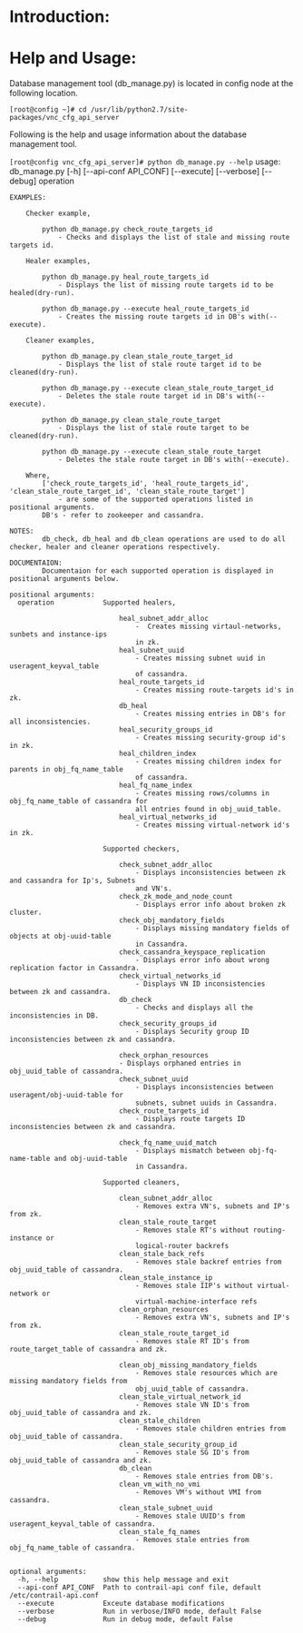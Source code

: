 # Introduction:

# Help and Usage:    

Database management tool (db_manage.py) is located in config node at the following location.

``
    [root@config ~]# cd /usr/lib/python2.7/site-packages/vnc_cfg_api_server
``

Following is the help and usage information about the database management tool.

``
[root@config vnc_cfg_api_server]# python db_manage.py --help
``
    usage: db_manage.py [-h] [--api-conf API_CONF] [--execute] [--verbose]
                        [--debug]
                        operation

    EXAMPLES:

        Checker example,

            python db_manage.py check_route_targets_id
                - Checks and displays the list of stale and missing route targets id.

        Healer examples,

            python db_manage.py heal_route_targets_id
                - Displays the list of missing route targets id to be healed(dry-run).

            python db_manage.py --execute heal_route_targets_id
                - Creates the missing route targets id in DB's with(--execute).

        Cleaner examples,

            python db_manage.py clean_stale_route_target_id
                - Displays the list of stale route target id to be cleaned(dry-run).

            python db_manage.py --execute clean_stale_route_target_id
                - Deletes the stale route target id in DB's with(--execute).

            python db_manage.py clean_stale_route_target
                - Displays the list of stale route target to be cleaned(dry-run).

            python db_manage.py --execute clean_stale_route_target
                - Deletes the stale route target in DB's with(--execute).

        Where,
            ['check_route_targets_id', 'heal_route_targets_id', 'clean_stale_route_target_id', 'clean_stale_route_target']
                - are some of the supported operations listed in positional arguments.
            DB's - refer to zookeeper and cassandra.

    NOTES:
            db_check, db_heal and db_clean operations are used to do all checker, healer and cleaner operations respectively.

    DOCUMENTAION:
            Documentaion for each supported operation is displayed in positional arguments below.

    positional arguments:
      operation            Supported healers,
                       
                               heal_subnet_addr_alloc
                                   -  Creates missing virtaul-networks, sunbets and instance-ips
                                   in zk.
                               heal_subnet_uuid
                                   - Creates missing subnet uuid in useragent_keyval_table
                                   of cassandra.
                               heal_route_targets_id
                                   - Creates missing route-targets id's in zk.
                               db_heal
                                   - Creates missing entries in DB's for all inconsistencies.
                               heal_security_groups_id
                                   - Creates missing security-group id's in zk.
                               heal_children_index
                                   - Creates missing children index for parents in obj_fq_name_table
                                   of cassandra.
                               heal_fq_name_index
                                   - Creates missing rows/columns in obj_fq_name_table of cassandra for
                                   all entries found in obj_uuid_table.
                               heal_virtual_networks_id
                                   - Creates missing virtual-network id's in zk.
                       
                           Supported checkers,
                       
                               check_subnet_addr_alloc
                                   - Displays inconsistencies between zk and cassandra for Ip's, Subnets
                                   and VN's.
                               check_zk_mode_and_node_count
                                   - Displays error info about broken zk cluster.
                               check_obj_mandatory_fields
                                   - Displays missing mandatory fields of objects at obj-uuid-table
                                   in Cassandra.
                               check_cassandra_keyspace_replication
                                   - Displays error info about wrong replication factor in Cassandra.
                               check_virtual_networks_id
                                   - Displays VN ID inconsistencies between zk and cassandra.
                               db_check
                                   - Checks and displays all the inconsistencies in DB.
                               check_security_groups_id
                                   - Displays Security group ID inconsistencies between zk and cassandra.
                               
                               check_orphan_resources
                               - Displays orphaned entries in obj_uuid_table of cassandra.
                               check_subnet_uuid
                                   - Displays inconsistencies between useragent/obj-uuid-table for
                                   subnets, subnet uuids in Cassandra.
                               check_route_targets_id
                                   - Displays route targets ID inconsistencies between zk and cassandra.
                               
                               check_fq_name_uuid_match
                                   - Displays mismatch between obj-fq-name-table and obj-uuid-table
                                   in Cassandra.
                       
                           Supported cleaners,
                       
                               clean_subnet_addr_alloc
                                   - Removes extra VN's, subnets and IP's from zk.
                               clean_stale_route_target
                                   - Removes stale RT's without routing-instance or
                                   logical-router backrefs
                               clean_stale_back_refs
                                   - Removes stale backref entries from obj_uuid_table of cassandra.
                               clean_stale_instance_ip
                                   - Removes stale IIP's without virtual-network or
                                   virtual-machine-interface refs
                               clean_orphan_resources
                                   - Removes extra VN's, subnets and IP's from zk.
                               clean_stale_route_target_id
                                   - Removes stale RT ID's from route_target_table of cassandra and zk.
                               
                               clean_obj_missing_mandatory_fields
                                   - Removes stale resources which are missing mandatory fields from
                                   obj_uuid_table of cassandra.
                               clean_stale_virtual_network_id
                                   - Removes stale VN ID's from obj_uuid_table of cassandra and zk.
                               clean_stale_children
                                   - Removes stale children entries from obj_uuid_table of cassandra.
                               clean_stale_security_group_id
                                   - Removes stale SG ID's from obj_uuid_table of cassandra and zk.
                               db_clean
                                   - Removes stale entries from DB's.
                               clean_vm_with_no_vmi
                                   - Removes VM's without VMI from cassandra.
                               clean_stale_subnet_uuid
                                   - Removes stale UUID's from useragent_keyval_table of cassandra.
                               clean_stale_fq_names
                                   - Removes stale entries from obj_fq_name_table of cassandra.
                       

    optional arguments:
      -h, --help           show this help message and exit
      --api-conf API_CONF  Path to contrail-api conf file, default /etc/contrail-api.conf
      --execute            Exceute database modifications
      --verbose            Run in verbose/INFO mode, default False
      --debug              Run in debug mode, default False

